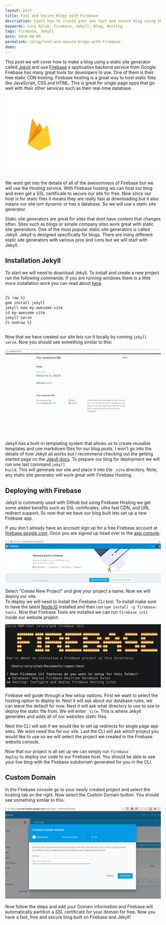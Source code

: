 ```yaml
---
layout: post
title: Fast and Secure Blogs with Firebase
description: Learn how to create your own fast and secure blog using the static site generator Jekyll and Firebase.
keywords: Cory Rylan, Firebase, Jekyll, Blog, Hosting
tags: Firebase, Jekyll
date: 2016-06-09
permalink: /blog/fast-and-secure-blogs-with-firebase
demo:
---
```


This post we will cover how to make a blog using a static site generator called [Jekyll](https://jekyllrb.com/) and use 
[Firebase](https://firebase.google.com/) a application backend service from Google. Firebase has many great tools for developers to use.
One of them is their free static CDN hosting. Firebase hosting is a great way to host static files like
JavaScript, CSS and HTML. This is great for single page apps that go well with their other services
such as their real-time database. 

<img src="/assets/images/posts/2016-05-31-fast-and-secure-blogs-with-firebase/firebase-logo.png" 
        alt="Firebase logo" style="background-color: #2d2d2d;" class="float-center col-6--max full-width" />

We wont get into the details of all of the awesomness of Firebase but we will use the Hosting service. 
With Firebase hosting we can host our blog and even get a SSL certificate to secure our site for free.
Now since our host is for static files it means they are really fast at downloading but it also means 
our site isnt dynamic or has a database. So we will use a static site generator.

Static site generators are great for sites that dont have content that changes often.
Sites such as blogs or simple company sites work great with static site generators.
One of the most popular static site generators is called Jekyll. 
Jekyll is designed specifically for blogs. There are many different static site generators with 
various pros and cons but we will start with Jekyll.

## Installation Jekyll

To start we will need to download Jekyll. To install and create a new project run the following commands:
If you are running windows there is a little more installation work you can read about [here](https://jekyllrb.com/docs/windows/).
<pre class="language-javascript">
<code>
{% raw %}
gem install jekyll
jekyll new my-awesome-site
cd my-awesome-site
jekyll serve
{% endraw %}
</code>
</pre>

Now that we have created our site lets run it locally by running <code>jekyll serve</code>. Now you should see something similar to this:

<img src="/assets/images/posts/2016-05-31-fast-and-secure-blogs-with-firebase/jekyll-site.png" 
        alt="Example Jekyll Site" class="float-center col-8--max full-width" />
        
Jekyll has a built-in templating system that allows us to create reusable templates and use markdown files for our blog posts. 
I won't go into the details of how Jekyll all works but I recommend checking out the getting started page
on the [Jekyll docs](https://jekyllrb.com/docs/home/). To prepare our blog for deployment we will run one last command
<code>jekyll build</code>. This will generate our site and place it into the <code>_site</code> directory. Note, any static site generator 
will work great with Firebase Hosting.

## Deploying with Firebase

Jekyll is commonly used with Github but using Firebase Hosting we get some added benefits such as SSL certificates, ultra fast CDN, and URL redirect support.
So now that we have our blog built lets set up a new Firebase app.

If you don't already have an account sign up for a free Firebase account at [firebase.google.com](https://firebase.google.com/). Once you are signed up
head over to the [app console](https://console.firebase.google.com/).

<img src="/assets/images/posts/2016-05-31-fast-and-secure-blogs-with-firebase/firebase-console.png" 
        alt="Firebase Console" class="float-center col-8--max full-width" />
        
Select "Create New Project" and give your project a name. Now we will deploy our site.  
To deploy we will need to install the Firebase CLI tool. To install make sure to have the latest [NodeJS](https://nodejs.org) installed and then run <code>npm install -g firebase-tools</code>.
Now that Firebase Tools are installed we can run <code>firebase init</code> inside our website project.

<img src="/assets/images/posts/2016-05-31-fast-and-secure-blogs-with-firebase/firebase-cli.png" 
        alt="Firebase CLI" class="float-center col-8--max full-width" />

Firebase will guide through a few setup options. First we want to select the hosting option to deploy to.
Next it will ask about our database rules, we can leave the default for now. Next it will ask what directory to 
use to use to deploy the static file from. We will enter <code>_site</code>. This is where Jekyll generates
and adds all of our websites static files.

Next the CLI will ask if we would like to set up redirects for single page app sites. We wont need
this for our site. Last the CLI will ask which project you 
would like to use so we will select the project we created in the Firebase website console.

Now that our project is all set up we can simply run <code>firebase deploy</code> to deploy our code to our 
Firebase host. You should be able to see your live blog with the Firebase subdomain generated for you in the
CLI.

## Custom Domain

In the Firebase console go to your newly created project and select the hosting tab on the right.
Now select the Custom Domain button. You should see something similar to this:

<img src="/assets/images/posts/2016-05-31-fast-and-secure-blogs-with-firebase/firebase-custom-domains.png" 
        alt="Firebase CLI" class="float-center col-8--max full-width" />

Now follow the steps and add your Domain information and Firebase will automatically partition a SSL
certificate for your domain for free. Now you have a fast, free and secure blog built on Firebase and Jekyll!